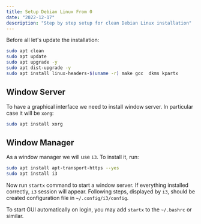 ```yaml
---
title: Setup Debian Linux From 0
date: "2022-12-17"
description: "Step by step setup for clean Debian Linux installation"
---
```


Before all let's update the installation:

```bash
sudo apt clean
sudo apt update
sudo apt upgrade -y
sudo apt dist-upgrade -y
sudo apt install linux-headers-$(uname -r) make gcc  dkms kpartx
```

## Window Server

To have a graphical interface we need to install window server. In particular case it will be `xorg`:

```bash
sudo apt install xorg
```

## Window Manager

As a window manager we will use `i3`. To install it, run:

```bash
sudo apt install apt-transport-https --yes
sudo apt install i3
```

Now run `startx` command to start a window server. If everything installed correctly, `i3` session will appear.
Following steps, displayed by `i3`, should be created configuration file in `~/.config/i3/config`.

To start GUI automatically on login, you may add `startx` to the `~/.bashrc` or similar.
